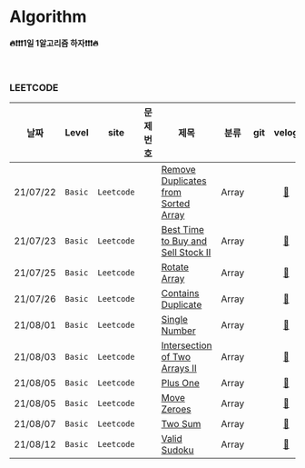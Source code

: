 # Algorithm
**🔥❗️❗❗️1일 1알고리즘 하자❗️❗❗️🔥**

<br/>


### LEETCODE
|날짜          |Level     | site |문제번호 |제목     |분류 |git  |velog |
|---------------|---------|------|-----|-------------|---|----|:----:|
|21/07/22|`Basic`| `Leetcode` ||[Remove Duplicates from Sorted Array](https://leetcode.com/explore/interview/card/top-interview-questions-easy/92/array/727/)| Array ||[💎](https://velog.io/@yoonah-dev/Leetcode-Remove-Duplicates-from-Sorted-Array)|
|21/07/23|`Basic`| `Leetcode` ||[Best Time to Buy and Sell Stock II](https://leetcode.com/explore/interview/card/top-interview-questions-easy/92/array/564/)| Array ||[💎](https://velog.io/@yoonah-dev/Leetcode-Best-Time-to-Buy-and-Sell-Stock-II)|
|21/07/25|`Basic`| `Leetcode` ||[Rotate Array](https://leetcode.com/explore/interview/card/top-interview-questions-easy/92/array/646/)| Array ||[💎](https://velog.io/@yoonah-dev/Leetcode-Rotate-Array)|
|21/07/26|`Basic`| `Leetcode` ||[Contains Duplicate](https://leetcode.com/explore/interview/card/top-interview-questions-easy/92/array/578/)| Array ||[💎](https://velog.io/@yoonah-dev/Leetcode-Contains-Duplicate)|
|21/08/01|`Basic`| `Leetcode` ||[Single Number](https://leetcode.com/explore/interview/card/top-interview-questions-easy/92/array/549/)| Array ||[💎](https://velog.io/@yoonah-dev/Leetcode-Single-Number)|
|21/08/03|`Basic`| `Leetcode` ||[Intersection of Two Arrays II](https://leetcode.com/explore/interview/card/top-interview-questions-easy/92/array/674)| Array ||[💎](https://velog.io/@yoonah-dev/Leetcode-Intersection-of-Two-Arrays-II)|
|21/08/05|`Basic`| `Leetcode` ||[Plus One](https://leetcode.com/explore/interview/card/top-interview-questions-easy/92/array/559)| Array ||[💎](https://velog.io/@yoonah-dev/Leetcode-Plus-One)|
|21/08/05|`Basic`| `Leetcode` ||[Move Zeroes](https://leetcode.com/explore/interview/card/top-interview-questions-easy/92/array/567)| Array ||[💎](https://velog.io/@yoonah-dev/Leetcode-Move-Zeroes)|
|21/08/07|`Basic`| `Leetcode` ||[Two Sum](https://leetcode.com/explore/interview/card/top-interview-questions-easy/92/array/546/)| Array ||[💎](https://velog.io/@yoonah-dev/Leetcode-Two-Sum)|
|21/08/12|`Basic`| `Leetcode` ||[Valid Sudoku](https://leetcode.com/explore/interview/card/top-interview-questions-easy/92/array/769/)| Array ||[💎](https://velog.io/@yoonah-dev/Leetcode-Valid-Sudoku)|
